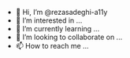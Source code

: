 - 👋 Hi, I’m @rezasadeghi-a11y
- 👀 I’m interested in ...
- 🌱 I’m currently learning ...
- 💞️ I’m looking to collaborate on ...
- 📫 How to reach me ...

<!---
rezasadeghi-a11y/rezasadeghi-a11y is a ✨ special ✨ repository because its `README.md` (this file) appears on your GitHub profile.
You can click the Preview link to take a look at your changes.
--->
